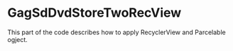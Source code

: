 # GagSdDvdStoreTwoRecView
This part of the code describes how to apply RecyclerView and Parcelable ogject.
